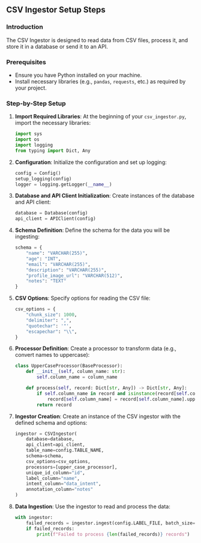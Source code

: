 ## CSV Ingestor Setup Steps

### Introduction
The CSV Ingestor is designed to read data from CSV files, process it, and store it in a database or send it to an API.

### Prerequisites
- Ensure you have Python installed on your machine.
- Install necessary libraries (e.g., `pandas`, `requests`, etc.) as required by your project.

### Step-by-Step Setup

1. **Import Required Libraries**:
   At the beginning of your `csv_ingestor.py`, import the necessary libraries:
   ```python
   import sys
   import os
   import logging
   from typing import Dict, Any
   ```

2. **Configuration**:
   Initialize the configuration and set up logging:
   ```python
   config = Config()
   setup_logging(config)
   logger = logging.getLogger(__name__)
   ```

3. **Database and API Client Initialization**:
   Create instances of the database and API client:
   ```python
   database = Database(config)
   api_client = APIClient(config)
   ```

4. **Schema Definition**:
   Define the schema for the data you will be ingesting:
   ```python
   schema = {
       "name": "VARCHAR(255)",
       "age": "INT",
       "email": "VARCHAR(255)",
       "description": "VARCHAR(255)",
       "profile_image_url": "VARCHAR(512)",
       "notes": "TEXT"
   }
   ```

5. **CSV Options**:
   Specify options for reading the CSV file:
   ```python
   csv_options = {
       "chunk_size": 1000,
       "delimiter": ",",
       "quotechar": '"',
       "escapechar": "\\",
   }
   ```

6. **Processor Definition**:
   Create a processor to transform data (e.g., convert names to uppercase):
   ```python
   class UpperCaseProcessor(BaseProcessor):
       def __init__(self, column_name: str):
           self.column_name = column_name

       def process(self, record: Dict[str, Any]) -> Dict[str, Any]:
           if self.column_name in record and isinstance(record[self.column_name], str):
               record[self.column_name] = record[self.column_name].upper()
           return record
   ```

7. **Ingestor Creation**:
   Create an instance of the CSV ingestor with the defined schema and options:
   ```python
   ingestor = CSVIngestor(
       database=database,
       api_client=api_client,
       table_name=config.TABLE_NAME,
       schema=schema,
       csv_options=csv_options,
       processors=[upper_case_processor],
       unique_id_column="id",
       label_column="name",
       intent_column="data_intent",
       annotation_column="notes"
   )
   ```

8. **Data Ingestion**:
   Use the ingestor to read and process the data:
   ```python
   with ingestor:
       failed_records = ingestor.ingest(config.LABEL_FILE, batch_size=config.BATCH_SIZE)
       if failed_records:
           print(f"Failed to process {len(failed_records)} records")
   ```
